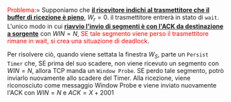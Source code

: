 <span style=color:red>Problema</span>:= Supponiamo che <b><u>il ricevitore indichi al trasmettitore che il buffer di ricezione è pieno</u></b>, $W_r = 0$. 
il trasmettitore entrerà in stato di `wait`. 
L'unico modo in cui <b><u>riavvio l'invio di segmenti è con l'ACK da destinazione a sorgente</u></b> con $WIN = N$, <span style=color:red>SE tale segmento viene perso il trasmettitore rimane in wait, si crea una situazione di deadlock</span>.


Per risolvere ciò, quando viene settata la finestra $W_S$, parte un `Persist Timer` che, SE prima del suo scadere, non viene ricevuto un segmento con $WIN = N$, allora TCP manda un `Window Probe`. 
SE perdo tale segmento, potrò inviarlo nuovamente allo scadere del Timer.
Alla ricezione, viene riconosciuto come messaggio Window Probe e viene inviato nuovamente l'ACK con $WIN = N$ e $ACK = X + 2001$